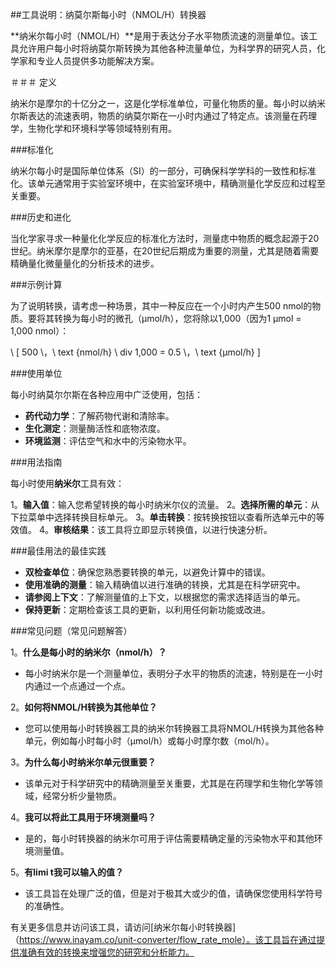 ##工具说明：纳莫尔斯每小时（NMOL/H）转换器

**纳米尔每小时（NMOL/H）**是用于表达分子水平物质流速的测量单位。该工具允许用户每小时将纳莫尔斯转换为其他各种流量单位，为科学界的研究人员，化学家和专业人员提供多功能解决方案。

＃＃＃ 定义

纳米尔是摩尔的十亿分之一，这是化学标准单位，可量化物质的量。每小时以纳米尔斯表达的流速表明，物质的纳莫尔斯在一小时内通过了特定点。该测量在药理学，生物化学和环境科学等领域特别有用。

###标准化

纳米尔每小时是国际单位体系（SI）的一部分，可确保科学学科的一致性和标准化。该单元通常用于实验室环境中，在实验室环境中，精确测量化学反应和过程至关重要。

###历史和进化

当化学家寻求一种量化化学反应的标准化方法时，测量痣中物质的概念起源于20世纪。纳米摩尔是摩尔的亚基，在20世纪后期成为重要的测量，尤其是随着需要精确量化微量量化的分析技术的进步。

###示例计算

为了说明转换，请考虑一种场景，其中一种反应在一个小时内产生500 nmol的物质。要将其转换为每小时的微孔（µmol/h），您将除以1,000（因为1 µmol = 1,000 nmol）：

\ [
500 \，\ text {nmol/h} \ div 1,000 = 0.5 \，\ text {µmol/h}
\]

###使用单位

每小时纳莫尔尔斯在各种应用中广泛使用，包括：

-  **药代动力学**：了解药物代谢和清除率。
-  **生化测定**：测量酶活性和底物浓度。
-  **环境监测**：评估空气和水中的污染物水平。

###用法指南

每小时使用**纳米尔**工具有效：

1。**输入值**：输入您希望转换的每小时纳米尔仪的流量。
2。**选择所需的单元**：从下拉菜单中选择转换目标单元。
3。**单击转换**：按转换按钮以查看所选单元中的等效值。
4。**审核结果**：该工具将立即显示转换值，以进行快速分析。

###最佳用法的最佳实践

-  **双检查单位**：确保您熟悉要转换的单元，以避免计算中的错误。
-  **使用准确的测量**：输入精确值以进行准确的转换，尤其是在科学研究中。
-  **请参阅上下文**：了解测量值的上下文，以根据您的需求选择适当的单元。
-  **保持更新**：定期检查该工具的更新，以利用任何新功能或改进。

###常见问题（常见问题解答）

1。**什么是每小时的纳米尔（nmol/h）？**
- 每小时纳米尔是一个测量单位，表明分子水平的物质的流速，特别是在一小时内通过一个点通过一个点。

2。**如何将NMOL/H转换为其他单位？**
- 您可以使用每小时转换器工具的纳米尔转换器工具将NMOL/H转换为其他各种单元，例如每小时每小时（µmol/h）或每小时摩尔数（mol/h）。

3。**为什么每小时纳米尔单元很重要？**
- 该单元对于科学研究中的精确测量至关重要，尤其是在药理学和生物化学等领域，经常分析少量物质。

4。**我可以将此工具用于环境测量吗？**
- 是的，每小时转换器的纳米尔可用于评估需要精确定量的污染物水平和其他环境测量值。

5。**有limi t我可以输入的值？**
- 该工具旨在处理广泛的值，但是对于极其大或少的值，请确保您使用科学符号的准确性。

有关更多信息并访问该工具，请访问[纳米尔每小时转换器]（https://www.inayam.co/unit-converter/flow_rate_mole）。该工具旨在通过提供准确有效的转换来增强您的研究和分析能力。